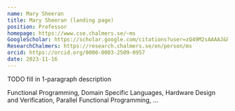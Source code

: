 ```yaml
---
name: Mary Sheeran
title: Mary Sheeran (landing page)
position: Professor
homepage: https://www.cse.chalmers.se/~ms
GoogleScholar: https://scholar.google.com/citations?user=zQ49M2sAAAAJ&hl=en
ResearchChalmers: https://research.chalmers.se/en/person/ms
orcid: https://orcid.org/0000-0003-2509-0957
date: 2023-11-16
---
```

TODO fill in 1-paragraph description

Functional Programming, Domain Specific Languages, Hardware Design and Verification, Parallel Functional Programming, ...
